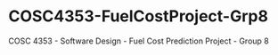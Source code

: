 # COSC4353-FuelCostProject-Grp8
COSC 4353 - Software Design - Fuel Cost Prediction Project - Group 8

